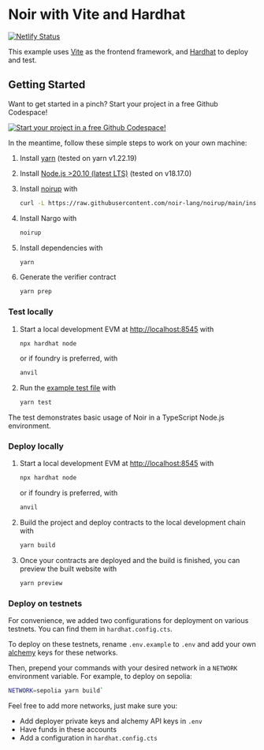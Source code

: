 # Noir with Vite and Hardhat

[![Netlify Status](https://api.netlify.com/api/v1/badges/e4bd1ebc-6be1-4ed2-8be8-18f70382ae22/deploy-status)](https://app.netlify.com/sites/noir-vite-hardhat/deploys)

This example uses [Vite](https://vite.dev/) as the frontend framework, and
[Hardhat](https://hardhat.org/) to deploy and test.

## Getting Started

Want to get started in a pinch? Start your project in a free Github Codespace!

[![Start your project in a free Github Codespace!](https://github.com/codespaces/badge.svg)](https://codespaces.new/noir-lang/noir-starter/tree/main)

In the meantime, follow these simple steps to work on your own machine:

1. Install [yarn](https://yarnpkg.com/) (tested on yarn v1.22.19)
2. Install [Node.js >20.10 (latest LTS)](https://nodejs.org/en) (tested on v18.17.0)
3. Install [noirup](https://noir-lang.org/docs/getting_started/installation/#installing-noirup) with

   ```bash
   curl -L https://raw.githubusercontent.com/noir-lang/noirup/main/install | bash
   ```

4. Install Nargo with

   ```bash
   noirup
   ```

5. Install dependencies with

   ```bash
   yarn
   ```

6. Generate the verifier contract

   ```bash
   yarn prep
   ```

### Test locally

1. Start a local development EVM at <http://localhost:8545> with

   ```bash
   npx hardhat node
   ```

   or if foundry is preferred, with

   ```bash
   anvil
   ```

2. Run the [example test file](./test/index.test.ts) with

   ```bash
   yarn test
   ```

The test demonstrates basic usage of Noir in a TypeScript Node.js environment.

### Deploy locally

1. Start a local development EVM at <http://localhost:8545> with

   ```bash
   npx hardhat node
   ```

   or if foundry is preferred, with

   ```bash
   anvil
   ```

2. Build the project and deploy contracts to the local development chain with

   ```bash
   yarn build
   ```

3. Once your contracts are deployed and the build is finished, you can preview the built website with

   ```bash
   yarn preview
   ```

### Deploy on testnets

For convenience, we added two configurations for deployment on various testnets. You can find them in `hardhat.config.cts`.

To deploy on these testnets, rename `.env.example` to `.env` and add your own [alchemy](https://www.alchemy.com/) keys for these networks.

Then, prepend your commands with your desired network in a `NETWORK` environment variable. For example, to deploy on sepolia:

```bash
NETWORK=sepolia yarn build`
```

Feel free to add more networks, just make sure you:

- Add deployer private keys and alchemy API keys in `.env`
- Have funds in these accounts
- Add a configuration in `hardhat.config.cts`
